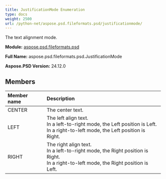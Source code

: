 ```yaml
---
title: JustificationMode Enumeration
type: docs
weight: 2500
url: /python-net/aspose.psd.fileformats.psd/justificationmode/
---
```


The text alignment mode.

**Module:** [aspose.psd.fileformats.psd](/psd/python-net/aspose.psd.fileformats.psd/)

**Full Name:** aspose.psd.fileformats.psd.JustificationMode

**Aspose.PSD Version:** 24.12.0

## **Members**
| **Member name** | **Description** |
| :- | :- |
| CENTER | The center text. |
| LEFT | The left align text.<br/>            In a left-to-right mode, the Left position is Left.<br/>            In a right-to-left mode, the Left position is Right. |
| RIGHT | The right align text.<br/>            In a left-to-right mode, the Right position is Right.<br/>            In a right-to-left mode, the Right position is Left. |
